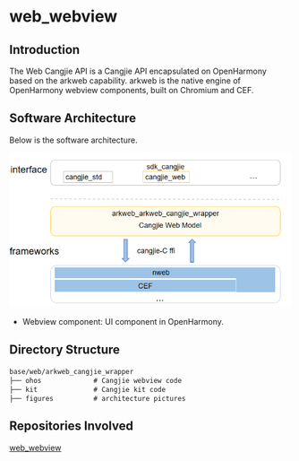 # web_webview

## Introduction

The Web Cangjie API is a Cangjie API encapsulated on OpenHarmony based on the arkweb capability. arkweb is the native engine of OpenHarmony webview components, built on Chromium and CEF.

## Software Architecture

Below is the software architecture.

![](figures/arkweb_cangjie_wrapper_architecture_en.png "web-architecture")

* Webview component: UI component in OpenHarmony.

## Directory Structure

```
base/web/arkweb_cangjie_wrapper
├── ohos             # Cangjie webview code
├── kit              # Cangjie kit code
├── figures          # architecture pictures
```

## Repositories Involved

[web_webview](https://gitee.com/openharmony/web_webview)
